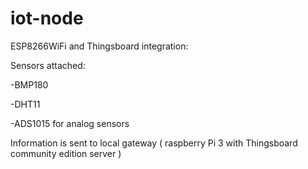 # iot-node
ESP8266WiFi and Thingsboard integration:

Sensors attached:

-BMP180

-DHT11

-ADS1015 for analog sensors


Information is sent to local gateway ( raspberry Pi 3 with Thingsboard community edition server )
